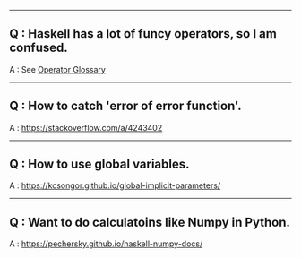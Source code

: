 
---

## Q : Haskell has a lot of funcy operators, so I am confused.

A : See [Operator Glossary](https://haskell.fpcomplete.com/tutorial/operators)

---

## Q : How to catch 'error of error function'.

A : https://stackoverflow.com/a/4243402

---

## Q : How to use global variables.

A : https://kcsongor.github.io/global-implicit-parameters/

---

## Q : Want to do calculatoins like Numpy in Python.

A : https://pechersky.github.io/haskell-numpy-docs/





